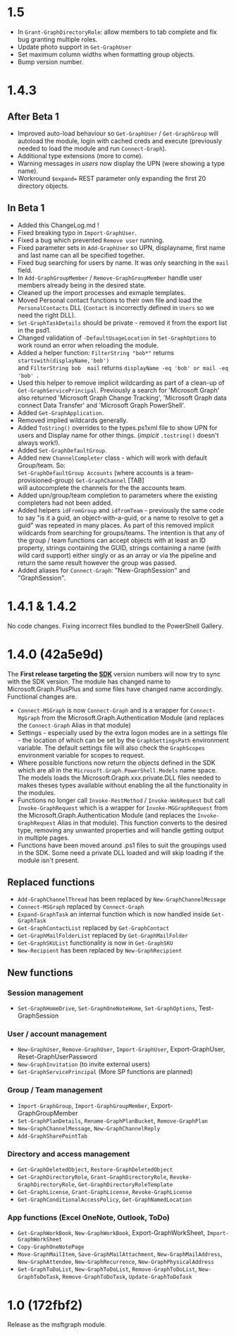 # 1.5 
* In `Grant-GraphDirectoryRole`: allow members to tab complete and fix bug granting multiple roles.
* Update photo support in `Get-GraphUser`
* Set maximum column widths when formatting group objects. 
* Bump version number. 

# 1.4.3
## After Beta 1
* Improved auto-load behaviour so `Get-GraphUser` / `Get-GraphGroup` will autoload the module, login with cached creds and execute (previously needed to load the module and run `Connect-Graph`).
* Additional type extensions (more to come).
* Warning messages in *users* now display the UPN (were showing a type name).
* Workround `$expand=` REST parameter only expanding the first 20 directory objects. 
## In Beta 1
* Added this ChangeLog.md !
* Fixed breaking typo in `Import-GraphUser`.
* Fixed a bug which prevented `Remove user` running.
* Fixed parameter sets in `Add-GraphUser` so UPN, displayname, first name and last name can all be specified together. 
* Fixed bug searching for users by name. It was only searching in the `mail` field. 
* In `Add-GraphGroupMember` / `Remove-GraphGroupMember` handle user members already being in the desired state.
* Cleaned up the import processes and exmaple templates.
* Moved Personal contact functions to their own file and load the `PersonalContacts` DLL (`Contact` is incorrectly defined in `Users` so we need the right DLL).
* `Set-GraphTaskDetails` should be private - removed it from the export list in the psd1.
* Changed validation of `-DefaultUsageLocation` in `Set-GraphOptions` to work round an error when reloading the module.
* Added a helper function:  `FilterString "bob*"` returns `startswith(displayName,'bob')`  
     and `FilterString bob  mail` returns  `displayName -eq 'bob' or mail -eq 'bob' `.
* Used this helper to remove implicit wildcarding as part of a clean-up of `Get-GraphServicePrincipal`. Previously a search for 'Microsoft Graph' also returned 
'Microsoft Graph Change Tracking', 'Microsoft Graph data connect Data Transfer' and 'Microsoft Graph PowerShell'.
* Added `Get-GraphApplication`.
* Removed implied wildcards generally.
* Added `ToString()` overrides to the types.ps1xml file to show UPN for users and Display name for other things. (_impicit_ `.tostring()` doesn't always work!).
* Added `Set-GraphDefaultGroup`.
* Added new `ChannelCompleter` class - which will work with default Group/team. So:    
    `Set-GraphDefaultGroup Accounts`   (where accounts is a team-provisioned-group)
    `Get-GraphChannel`  \[TAB\]   
    will autocomplete the channels for the the accounts team. 
* Added upn/group/team completion to parameters where the existing completers had not been added.  
* Added helpers `idFromGroup` and `idfromTeam` - previously the same code to say "is it a guid, an object-with-a-guid, or a name to resolve to get a guid" was repeated in many places. As part of this removed implicit wildcards from searching for groups/teams. The intention is that any of the group / team functions can accept objects with at least an ID property, strings containing the GUID, strings containing a name (with wild card support) either singly or as an array or via the pipeline and return the same result however the group was passed.
* Added aliases for `Connect-Graph`: "New-GraphSession" and "GraphSession".

# 1.4.1 & 1.4.2
No code changes. Fixing incorrect files bundled to the PowerShell Gallery. 

# 1.4.0  (42a5e9d)
The **First release targeting the [SDK](https://github.com/microsoftgraph/msgraph-sdk-powershell)** version numbers will now try to sync with the SDK version. 
The module has changed name to Microsoft.Graph.PlusPlus and some files have changed name accordingly. Functional changes are. 
* `Connect-MSGraph` is now `Connect-Graph` and is a wrapper for `Connect-MgGraph` from the Microsoft.Graph.Authentication Module (and replaces the `Connect-Graph` Alias in that module)
* Settings - especially used by the extra logon modes are in a settings file - the location of which can be set by the `GraphSettingsPath` environment variable. The default settings file will also check the `GraphScopes` environment variable for scopes to request. 
* Where possible functions now return the objects defined in the SDK which are all in the `Microsoft.Graph.PowerShell.Models` name space. The models loads the Microsoft.Graph.xxx.private.DLL files needed to makes theses types available without enabling the all the functionality in the modules.  
* Functions no longer call `Invoke-RestMethod` / `Invoke-WebRequest` but call `Invoke-GraphRequest` which is a wrapper for `Invoke-MGGraphRequest` from the Microsoft.Graph.Authentication Module (and replaces the `Invoke-GraphRequest` Alias in that module). This function converts to the desired type, removing any unwanted properties and will handle getting output in multiple pages. 
* Functions have been moved around .ps1 files to suit the groupings used in the SDK. Some need a private DLL loaded and will skip loading if the module isn't present.  

## Replaced functions
* `Add-GraphChannelThread` has been replaced by `New-GraphChannelMessage`
* `Connect-MSGraph`  replaced by `Connect-Graph`
* `Expand-GraphTask` an internal function which is now handled inside `Get-GraphTask`
* `Get-GraphContactList` replaced by `Get-GraphContact`
* `Get-GraphMailFolderList` replaced by `Get-GraphMailFolder`
* `Get-GraphSKUList` functionality is now in `Get-GraphSKU`
* `New-Recipient`    has been replaced by `New-GraphRecipient`

## New functions 
### Session management
* `Set-GraphHomeDrive`, `Set-GraphOneNoteHome`, `Set-GraphOptions`, Test-GraphSession

### User / account management
* `New-GraphUser`, `Remove-GraphUser`, `Import-GraphUser`,  Export-GraphUser, Reset-GraphUserPassword
* `New-GraphInvitation` (to invite external users)
* `Get-GraphServicePrincipal` (More SP functions are planned)

### Group / Team management
* `Import-GraphGroup`, `Import-GraphGroupMember`,  Export-GraphGroupMember 
* `Set-GraphPlanDetails`, `Rename-GraphPlanBucket`, `Remove-GraphPlan`
* `New-GraphChannelMessage`, `New-GraphChannelReply`
* `Add-GraphSharePointTab`

### Directory and access management
* `Get-GraphDeletedObject`, `Restore-GraphDeletedObject`
* `Get-GraphDirectoryRole`, `Grant-GraphDirectoryRole`, `Revoke-GraphDirectoryRole`, `Get-GraphDirectoryRoleTemplate`
* `Get-GraphLicense`, `Grant-GraphLicense`, `Revoke-GraphLicense`
* `Get-GraphConditionalAccessPolicy`, `Get-GraphNamedLocation`

### App functions (Excel OneNote, Outlook, ToDo)
* `Get-GraphWorkBook`, `New-GraphWorkBook`, Export-GraphWorkSheet, `Import-GraphWorkSheet` 
* `Copy-GraphOneNotePage`
* `Move-GraphMailItem`, `Save-GraphMailAttachment`, `New-GraphMailAddress`, `New-GraphAttendee`, `New-GraphRecurrence`, `New-GraphPhysicalAddress`
* `Get-GraphToDoList`, `New-GraphToDoList`, `Remove-GraphToDoList`, `New-GraphToDoTask`, `Remove-GraphToDoTask`, `Update-GraphToDoTask`

# 1.0 (172fbf2) 
Release as the msftgraph module.
